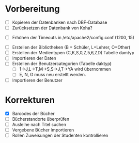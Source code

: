 # Vorbereitung

* [ ] Kopieren der Datenbanken nach DBF-Database
* [ ] Zurücksetzen der Datenbank von Koha?
- [ ] Erhöhen der Timeouts in /etc/apache2/config.conf (1200, 15)
* [ ] Erstellen der Bibliotheken (B = Schüler, L=Lehrer, O=Other)
* [ ] Erstellen der Medientypen (C,K,S,0,Z,5,6,7,D) Tabelle damtyp
* [ ] Importieren der Daten
* [ ] Erstellen der Benutzercategorien (Tabelle daktyp)
  - [ ] 1->J,L->T,M->S,S->J,T->YA wird übernommen
  - [ ] E, N, G muss neu erstellt werden.
* [ ] Importieren der Benutzer

# Korrekturen

* [x] Barcodes der Bücher
* [ ] Bücherstandorte überprüfen
* [ ] Ausleihe nach Titel suchen
* [ ] Vergebene Bücher Importieren
* [ ] Rollen Zuweisungen der Studenten kontrollieren
